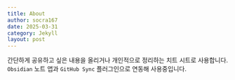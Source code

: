 ```yaml
---
title: About
author: socra167
date: 2025-03-31
category: Jekyll
layout: post
---
```


간단하게 공유하고 싶은 내용을 올리거나 개인적으로 정리하는 치트 시트로 사용합니다.
`Obsidian` 노트 앱과 `GitHub Sync` 플러그인으로 연동해 사용중입니다.
